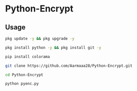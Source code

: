 # Python-Encrypt

## Usage
```sh
pkg update -y && pkg upgrade -y
```
```sh
pkg install python -y && pkg install git -y
```
```sh
pip install colorama
```
```sh
git clone https://github.com/Aarmaaa28/Python-Encrypt.git
```
```sh
cd Python-Encrypt
```
```sh
python pyenc.py
```
